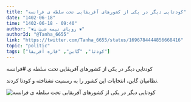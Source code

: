 ```yaml
---
title: "کودتایی دیگر در یکی از کشورهای آفریقایی تحت سلطه ی فرانسه"
date: "1402-06-18"
time: "1402-06-18 - 09:40"
author: "❦ུ رویای نیمه شبུ ❦"
authorId: "@Tanha_6655"
link: "https://twitter.com/Tanha_6655/status/1696784444856668416"
topic: "politic"
tags: ["کودتا", "گابن", "قاره آفریقا"]
---
```


کودتایی دیگر در یکی از کشورهای آفریقایی تحت سلطه ی #فرانسه

نظامیان گابن، انتخابات این کشور را به رسمیت نشناخته و کودتا کردند.

![کودتایی دیگر در یکی از کشورهای آفریقایی تحت سلطه ی فرانسه](/posts/politic/koodetayi-digar-dar-yeki-az-keshvarhaye-afrighayi-taht-solte-farance.jpg)
